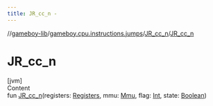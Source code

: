 ```yaml
---
title: JR_cc_n -
---
```

//[gameboy-lib](../../index.md)/[gameboy.cpu.instructions.jumps](../index.md)/[JR_cc_n](index.md)/[JR_cc_n](-j-r_cc_n.md)



# JR_cc_n  
[jvm]  
Content  
fun [JR_cc_n](-j-r_cc_n.md)(registers: [Registers](../../gameboy.cpu/-registers/index.md), mmu: [Mmu](../../gameboy.memory/-mmu/index.md), flag: [Int](https://kotlinlang.org/api/latest/jvm/stdlib/kotlin/-int/index.html), state: [Boolean](https://kotlinlang.org/api/latest/jvm/stdlib/kotlin/-boolean/index.html))  



